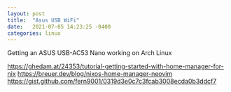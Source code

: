 ```yaml
---
layout: post
title:  "Asus USB WiFi"
date:   2021-07-05 14:23:25 -0400
categories: linux
---
```

Getting an ASUS USB-AC53 Nano working on Arch Linux

https://ghedam.at/24353/tutorial-getting-started-with-home-manager-for-nix
https://breuer.dev/blog/nixos-home-manager-neovim
https://gist.github.com/fern9001/0319d3e0c7c3fcab3008ecda0b3ddcf7

